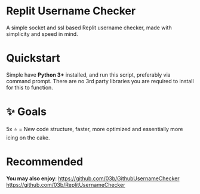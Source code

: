# Replit Username Checker
A simple socket and ssl based Replit username checker, made with simplicity and speed in mind.
# Quickstart
Simple have **Python 3+** installed, and run this script, preferably via command prompt. There are no 3rd party libraries you are required to install for this to function.
# ✨ Goals
5x ⭐ = New code structure, faster, more optimized and essentially more icing on the cake.
# Recommended
**You may also enjoy**:
https://github.com/03b/GithubUsernameChecker
https://github.com/03b/ReplitUsernameChecker
